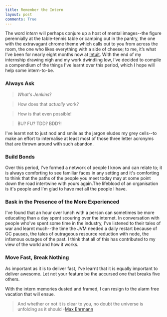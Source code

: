 ```yaml
---
title: Remember the Intern
layout: post
comments: True
---
```


The word *intern* will perhaps conjure up a host of mental images--the figure perennially at the table-tennis table or camping out in the pantry, the one with the extravagant chrome theme which calls out to you from across the room, the one who likes everything with a side of cheese; to me, it’s what I’ve been for nearly eight months now at  [Intuit](http://www.intuit.in). With the end of my internship drawing nigh and my work dwindling low, I’ve decided to compile a compendium of the things I've learnt over this period, which I hope will help some intern-to-be.

### Always Ask
>*What's Jenkins*?

>How does that *actually* work?

>How is that even possible!

>BU? FU? TDD? BDD?!

I've learnt not to just nod and smile as the jargon eludes my grey cells--to make an effort to internalise at least most of those three letter acronyms that are thrown around with such abandon.

### Build Bonds
Over this period, I've formed a network of people I know and can relate to; it is always comforting to see familiar faces in any setting and it's comforting to think that the paths of the people you meet today may at some point down the road intertwine with yours again.The lifeblood of an organisation is it's people and I'm glad to have met all the people I have.


### Bask in the Presence of the More Experienced
I've found that an hour over lunch with a person can sometimes be more educating than a day spent scouring over the internet. In conversation with people who've spent some time in the industry, I've listened to their tales of war and learnt much--the time the JVM needed a daily restart because of GC pauses, the tales of outrageous resource reduction with node, the infamous outages of the past. I think that all of this has contributed to my view of the world and how it works.

### Move Fast, Break Nothing
As important as it is to deliver fast, I've learnt that it is equally important to deliver awesome. Let not your feature be the accursed one that breaks five others. 

With the intern memories dusted and framed, I can resign to the alarm free vacation that will ensue.

>And whether or not it is clear to you, no doubt the universe is unfolding as it should
-[Max Ehrmann](http://mwkworks.com/desiderata.html)



